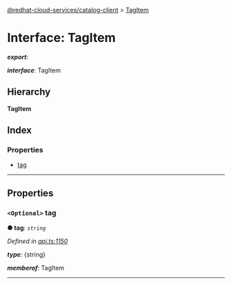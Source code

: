 [@redhat-cloud-services/catalog-client](../README.md) > [TagItem](../interfaces/tagitem.md)

# Interface: TagItem

*__export__*: 

*__interface__*: TagItem

## Hierarchy

**TagItem**

## Index

### Properties

* [tag](tagitem.md#tag)

---

## Properties

<a id="tag"></a>

### `<Optional>` tag

**● tag**: *`string`*

*Defined in [api.ts:1150](https://github.com/RedHatInsights/javascript-clients/blob/master/packages/catalog/api.ts#L1150)*

*__type__*: {string}

*__memberof__*: TagItem

___


